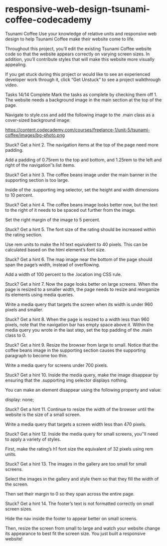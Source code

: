 # responsive-web-design-tsunami-coffee-codecademy
Tsunami Coffee
Use your knowledge of relative units and responsive web design to help Tsunami Coffee make their website come to life.

Throughout this project, you’ll edit the existing Tsunami Coffee website code so that the website appears correctly on varying screen sizes. In addition, you’ll contribute styles that will make this website more visually appealing.

If you get stuck during this project or would like to see an experienced developer work through it, click “Get Unstuck“ to see a project walkthrough video.

Tasks
14/14 Complete
Mark the tasks as complete by checking them off
1.
The website needs a background image in the main section at the top of the page.

Navigate to style.css and add the following image to the .main class as a cover-sized background image:

https://content.codecademy.com/courses/freelance-1/unit-5/tsunami-coffee/images/bg-photo.png

Stuck? Get a hint
2.
The navigation items at the top of the page need more padding.

Add a padding of 0.75rem to the top and bottom, and 1.25rem to the left and right of the navigation’’s list items.


Stuck? Get a hint
3.
The coffee beans image under the main banner in the supporting section is too large.

Inside of the .supporting img selector, set the height and width dimensions to 10 percent.


Stuck? Get a hint
4.
The coffee beans image looks better now, but the text to the right of it needs to be spaced out further from the image.

Set the right margin of the image to 5 percent.


Stuck? Get a hint
5.
The font size of the rating should be increased within the rating section.

Use rem units to make the h1 text equivalent to 40 pixels. This can be calculated based on the html element’s font size.


Stuck? Get a hint
6.
The map image near the bottom of the page should span the page’s width, instead of overflowing.

Add a width of 100 percent to the .location img CSS rule.


Stuck? Get a hint
7.
Now the page looks better on large screens. When the page is resized to a smaller width, the page needs to resize and reorganize its elements using media queries.

Write a media query that targets the screen when its width is under 960 pixels and smaller.


Stuck? Get a hint
8.
When the page is resized to a width less than 960 pixels, note that the navigation bar has empty space above it. Within the media query you wrote in the last step, set the top padding of the .main class to 0.


Stuck? Get a hint
9.
Resize the browser from large to small. Notice that the coffee beans image in the supporting section causes the supporting paragraph to become too thin.

Write a media query for screens under 700 pixels.


Stuck? Get a hint
10.
Inside the media query, make the image disappear by ensuring that the .supporting img selector displays nothing.

You can make an element disappear using the following property and value:

display: none;

Stuck? Get a hint
11.
Continue to resize the width of the browser until the website is the size of a small screen.

Write a media query that targets a screen width less than 470 pixels.


Stuck? Get a hint
12.
Inside the media query for small screens, you’’ll need to apply a variety of styles.

First, make the rating’s h1 font size the equivalent of 32 pixels using rem units.


Stuck? Get a hint
13.
The images in the gallery are too small for small screens.

Select the images in the gallery and style them so that they fill the width of the screen.

Then set their margin to 0 so they span across the entire page.


Stuck? Get a hint
14.
The footer’s text is not formatted correctly on small screen sizes.

Hide the nav inside the footer to appear better on small screens.

Then, resize the screen from small to large and watch your website change its appearance to best fit the screen size. You just built a responsive website!

